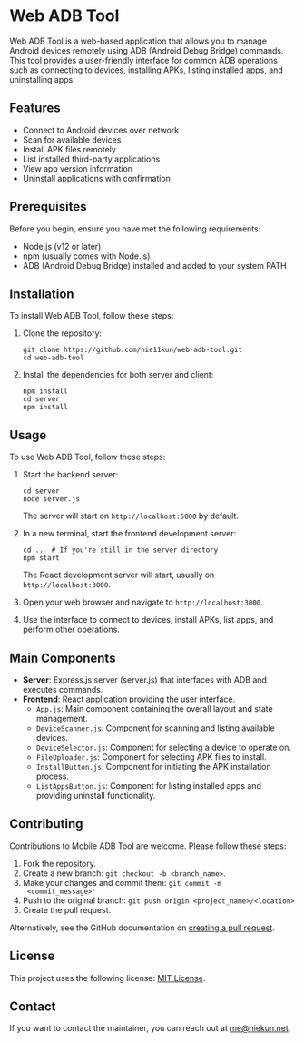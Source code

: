 # Web ADB Tool

Web ADB Tool is a web-based application that allows you to manage Android devices remotely using ADB (Android Debug Bridge) commands. This tool provides a user-friendly interface for common ADB operations such as connecting to devices, installing APKs, listing installed apps, and uninstalling apps.

## Features

- Connect to Android devices over network
- Scan for available devices
- Install APK files remotely
- List installed third-party applications
- View app version information
- Uninstall applications with confirmation

## Prerequisites

Before you begin, ensure you have met the following requirements:

- Node.js (v12 or later)
- npm (usually comes with Node.js)
- ADB (Android Debug Bridge) installed and added to your system PATH

## Installation

To install Web ADB Tool, follow these steps:

1. Clone the repository:
   ```
   git clone https://github.com/nie11kun/web-adb-tool.git
   cd web-adb-tool
   ```

2. Install the dependencies for both server and client:
   ```
   npm install
   cd server
   npm install
   ```

## Usage

To use Web ADB Tool, follow these steps:

1. Start the backend server:
   ```
   cd server
   node server.js
   ```
   The server will start on `http://localhost:5000` by default.

2. In a new terminal, start the frontend development server:
   ```
   cd ..  # If you're still in the server directory
   npm start
   ```
   The React development server will start, usually on `http://localhost:3000`.

3. Open your web browser and navigate to `http://localhost:3000`.

4. Use the interface to connect to devices, install APKs, list apps, and perform other operations.

## Main Components

- **Server**: Express.js server (server.js) that interfaces with ADB and executes commands.
- **Frontend**: React application providing the user interface.
  - `App.js`: Main component containing the overall layout and state management.
  - `DeviceScanner.js`: Component for scanning and listing available devices.
  - `DeviceSelector.js`: Component for selecting a device to operate on.
  - `FileUploader.js`: Component for selecting APK files to install.
  - `InstallButton.js`: Component for initiating the APK installation process.
  - `ListAppsButton.js`: Component for listing installed apps and providing uninstall functionality.

## Contributing

Contributions to Mobile ADB Tool are welcome. Please follow these steps:

1. Fork the repository.
2. Create a new branch: `git checkout -b <branch_name>`.
3. Make your changes and commit them: `git commit -m '<commit_message>'`
4. Push to the original branch: `git push origin <project_name>/<location>`
5. Create the pull request.

Alternatively, see the GitHub documentation on [creating a pull request](https://help.github.com/articles/creating-a-pull-request/).

## License

This project uses the following license: [MIT License](LICENSE).

## Contact

If you want to contact the maintainer, you can reach out at [me@niekun.net](mailto:me@niekun.net).